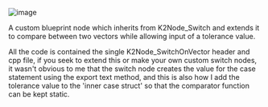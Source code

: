 ![image](https://github.com/Amir-BK/Unreal_SwitchOnVector/assets/6035249/f0e4e40f-633a-49cd-a231-42d12cceb602)

A custom blueprint node which inherits from K2Node_Switch and extends it to compare between two vectors while allowing input of a tolerance value.

All the code is contained the single K2Node_SwitchOnVector header and cpp file, if you seek to extend this or make your own custom switch nodes, it wasn't obvious to me that the switch node creates the value for the case statement using the export text method, and this is also how I add the tolerance value to the 'inner case struct' so that the comparator function can be kept static.  
